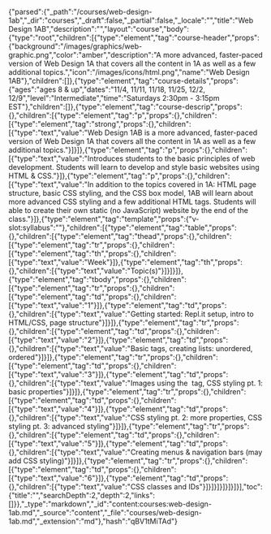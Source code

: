 {"parsed":{"_path":"/courses/web-design-1ab","_dir":"courses","_draft":false,"_partial":false,"_locale":"","title":"Web Design 1AB","description":"","layout":"course","body":{"type":"root","children":[{"type":"element","tag":"course-header","props":{"background":"/images/graphics/web-graphic.png","color":"amber","description":"A more advanced, faster-paced version of Web Design 1A that covers all the content in 1A as well as a few additional topics.","icon":"/images/icons/html.png","name":"Web Design 1AB"},"children":[]},{"type":"element","tag":"course-details","props":{"ages":"ages 8 & up","dates":"11/4, 11/11, 11/18, 11/25, 12/2, 12/9","level":"Intermediate","time":"Saturdays 2:30pm - 3:15pm EST"},"children":[]},{"type":"element","tag":"course-descrip","props":{},"children":[{"type":"element","tag":"p","props":{},"children":[{"type":"element","tag":"strong","props":{},"children":[{"type":"text","value":"Web Design 1AB is a more advanced, faster-paced version of Web Design 1A that covers all the content in 1A as well as a few additional topics."}]}]},{"type":"element","tag":"p","props":{},"children":[{"type":"text","value":"Introduces students to the basic principles of web development. Students will learn to develop and style basic websites using HTML & CSS."}]},{"type":"element","tag":"p","props":{},"children":[{"type":"text","value":"In addition to the topics covered in 1A: HTML page structure, basic CSS styling, and the CSS box model, 1AB will learn about more advanced CSS styling and a few additional HTML tags. Students will able to create their own static (no JavaScript) website by the end of the class."}]},{"type":"element","tag":"template","props":{"v-slot:syllabus":""},"children":[{"type":"element","tag":"table","props":{},"children":[{"type":"element","tag":"thead","props":{},"children":[{"type":"element","tag":"tr","props":{},"children":[{"type":"element","tag":"th","props":{},"children":[{"type":"text","value":"Week"}]},{"type":"element","tag":"th","props":{},"children":[{"type":"text","value":"Topic(s)"}]}]}]},{"type":"element","tag":"tbody","props":{},"children":[{"type":"element","tag":"tr","props":{},"children":[{"type":"element","tag":"td","props":{},"children":[{"type":"text","value":"1"}]},{"type":"element","tag":"td","props":{},"children":[{"type":"text","value":"Getting started: Repl.it setup, intro to HTML/CSS, page structure"}]}]},{"type":"element","tag":"tr","props":{},"children":[{"type":"element","tag":"td","props":{},"children":[{"type":"text","value":"2"}]},{"type":"element","tag":"td","props":{},"children":[{"type":"text","value":"Basic tags, creating lists: unordered, ordered"}]}]},{"type":"element","tag":"tr","props":{},"children":[{"type":"element","tag":"td","props":{},"children":[{"type":"text","value":"3"}]},{"type":"element","tag":"td","props":{},"children":[{"type":"text","value":"Images using the <img> tag, CSS styling pt. 1: basic properties"}]}]},{"type":"element","tag":"tr","props":{},"children":[{"type":"element","tag":"td","props":{},"children":[{"type":"text","value":"4"}]},{"type":"element","tag":"td","props":{},"children":[{"type":"text","value":"CSS styling pt. 2: more properties, CSS styling pt. 3: advanced styling"}]}]},{"type":"element","tag":"tr","props":{},"children":[{"type":"element","tag":"td","props":{},"children":[{"type":"text","value":"5"}]},{"type":"element","tag":"td","props":{},"children":[{"type":"text","value":"Creating menus & navigation bars (may add CSS styling)"}]}]},{"type":"element","tag":"tr","props":{},"children":[{"type":"element","tag":"td","props":{},"children":[{"type":"text","value":"6"}]},{"type":"element","tag":"td","props":{},"children":[{"type":"text","value":"CSS classes and IDs"}]}]}]}]}]}]}],"toc":{"title":"","searchDepth":2,"depth":2,"links":[]}},"_type":"markdown","_id":"content:courses:web-design-1ab.md","_source":"content","_file":"courses/web-design-1ab.md","_extension":"md"},"hash":"qBV1tMiTAd"}